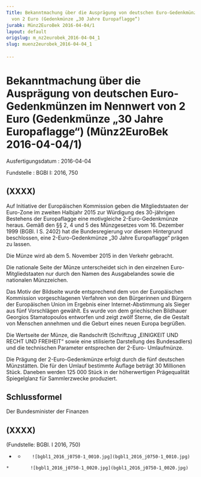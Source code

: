 ```yaml
---
Title: Bekanntmachung über die Ausprägung von deutschen Euro-Gedenkmünzen im Nennwert
  von 2 Euro (Gedenkmünze „30 Jahre Europaflagge“)
jurabk: Münz2EuroBek 2016-04-04/1
layout: default
origslug: m_nz2eurobek_2016-04-04_1
slug: muenz2eurobek_2016-04-04_1

---
```


# Bekanntmachung über die Ausprägung von deutschen Euro-Gedenkmünzen im Nennwert von 2 Euro (Gedenkmünze „30 Jahre Europaflagge“) (Münz2EuroBek 2016-04-04/1)

Ausfertigungsdatum
:   2016-04-04

Fundstelle
:   BGBl I: 2016, 750


## (XXXX)

Auf Initiative der Europäischen Kommission geben die Mitgliedstaaten
der Euro-Zone im zweiten Halbjahr 2015 zur Würdigung des 30-jährigen
Bestehens der Europaflagge eine motivgleiche 2-Euro-Gedenkmünze
heraus. Gemäß den §§ 2, 4 und 5 des Münzgesetzes vom 16. Dezember 1999
(BGBl. I S. 2402) hat die Bundesregierung vor diesem Hintergrund
beschlossen, eine 2-Euro-Gedenkmünze „30 Jahre Europaflagge“ prägen zu
lassen.

Die Münze wird ab dem 5. November 2015 in den Verkehr gebracht.

Die nationale Seite der Münze unterscheidet sich in den einzelnen
Euro-Mitgliedstaaten nur durch den Namen des Ausgabelandes sowie die
nationalen Münzzeichen.

Das Motiv der Bildseite wurde entsprechend dem von der Europäischen
Kommission vorgeschlagenen Verfahren von den Bürgerinnen und Bürgern
der Europäischen Union im Ergebnis einer Internet-Abstimmung als
Sieger aus fünf Vorschlägen gewählt. Es wurde von dem griechischen
Bildhauer Georgios Stamatopoulos entworfen und zeigt zwölf Sterne, die
die Gestalt von Menschen annehmen und die Geburt eines neuen Europa
begrüßen.

Die Wertseite der Münze, die Randschrift (Schriftzug „EINIGKEIT UND
RECHT UND FREIHEIT“ sowie eine stilisierte Darstellung des
Bundesadlers) und die technischen Parameter entsprechen der 2-Euro-
Umlaufmünze.

Die Prägung der 2-Euro-Gedenkmünze erfolgt durch die fünf deutschen
Münzstätten. Die für den Umlauf bestimmte Auflage beträgt 30 Millionen
Stück. Daneben werden 125 000 Stück in der höherwertigen Prägequalität
Spiegelglanz für Sammlerzwecke produziert.


## Schlussformel

Der Bundesminister der Finanzen


## (XXXX)

(Fundstelle: BGBl. I 2016, 750)


*    *        ![bgbl1_2016_j0750-1_0010.jpg](bgbl1_2016_j0750-1_0010.jpg)
    *        ![bgbl1_2016_j0750-1_0020.jpg](bgbl1_2016_j0750-1_0020.jpg)


